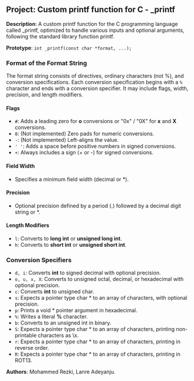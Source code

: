 ## Project: Custom printf function for C - \_printf

**Description**: A custom printf function for the C programming language called \_printf, optimized to handle various inputs and optional arguments, following the standard library function printf.

**Prototype**: `int _printf(const char *format, ...);`

### Format of the Format String

The format string consists of directives, ordinary characters (not %), and conversion specifications. Each conversion specification begins with a `%` character and ends with a conversion specifier. It may include flags, width, precision, and length modifiers.

#### Flags
- `#`: Adds a leading zero for **o** conversions or "0x" / "0X" for **x** and **X** conversions.
- `0`: (Not implemented) Zero pads for numeric conversions.
- `-`: (Not implemented) Left-aligns the value.
- `' '`: Adds a space before positive numbers in signed conversions.
- `+`: Always includes a sign (+ or -) for signed conversions.

#### Field Width
- Specifies a minimum field width (decimal or *). 

#### Precision
- Optional precision defined by a period (.) followed by a decimal digit string or *.

#### Length Modifiers
- `l`: Converts to **long int** or **unsigned long int**.
- `h`: Converts to **short int** or **unsigned short int**.

### Conversion Specifiers
- `d, i`: Converts **int** to signed decimal with optional precision.
- `o, u, x, X`: Converts to unsigned octal, decimal, or hexadecimal with optional precision.
- `c`: Converts **int** to unsigned char.
- `s`: Expects a pointer type char * to an array of characters, with optional precision.
- `p`: Prints a void * pointer argument in hexadecimal.
- `%`: Writes a literal **%** character.
- `b`: Converts to an unsigned int in binary.
- `S`: Expects a pointer type char * to an array of characters, printing non-printable characters as \x<ASCII>.
- `r`: Expects a pointer type char * to an array of characters, printing in reverse order.
- `R`: Expects a pointer type char * to an array of characters, printing in ROT13.

**Authors**: Mohammed Rezki, Lanre Adeyanju.
